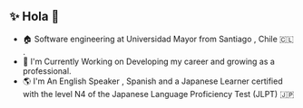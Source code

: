 ## ✨ Hola 👋 


- 🏠  Software engineering at Universidad Mayor from Santiago , Chile 🇨🇱 .
- 🔭  I'm Currently Working on Developing my career and growing as a professional.
- 🌎  I'm An English Speaker , Spanish and a Japanese Learner certified with the level N4 of the Japanese Language Proficiency Test (JLPT) 🇯🇵 




